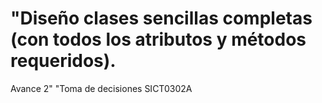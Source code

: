 # "Diseño clases sencillas completas (con todos los atributos y métodos requeridos).
Avance 2" "Toma de decisiones
SICT0302A
